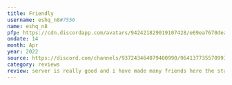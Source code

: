 ```yaml
---
title: Friendly
username: eshq_n8#7556
name: eshq_n8
pfp: https://cdn.discordapp.com/avatars/942421829019107428/e69ea7670dea0b56355ba6d8bbb2d828.png?size=4096
ondate: 14
month: Apr
year: 2022
source: https://discord.com/channels/937243464079400990/964137735570993212/964138481234354196
category: reviews
review: server is really good and i have made many friends here the staff and people are really friendly
---
```



